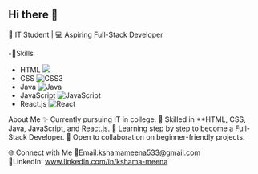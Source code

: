 ## Hi there 👋
🌟 IT Student | 💻 Aspiring Full-Stack Developer

-🚀Skills
-  HTML <img src="https://img.icons8.com/color/25/000000/html-5.png"/>
-  CSS ![CSS3](https://img.icons8.com/color/25/000000/css3.png)  
-  Java ![Java](https://img.icons8.com/color/25/000000/java-coffee-cup-logo.png)  
-  JavaScript ![JavaScript](https://img.icons8.com/color/25/000000/javascript.png)  
- React.js ![React](https://img.icons8.com/color/25/000000/react-native.png)
  
 About Me
✨ Currently pursuing IT in college.
🚀 Skilled in **HTML, CSS, Java, JavaScript, and React.js.
📖 Learning step by step to become a Full-Stack Developer.
🤝 Open to collaboration on beginner-friendly projects.

🌐 Connect with Me
📧Email:kshamameena533@gmail.com   
💼LinkedIn: www.linkedin.com/in/kshama-meena
